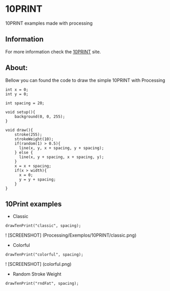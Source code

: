 # 10PRINT
10PRINT examples made with processing

## Information
For more information check the [10PRINT](https://www.google.pt/url?sa=t&source=web&rct=j&url=https://10print.org/&ved=0ahUKEwiF1pHoycrWAhUjK8AKHUx0AR8QFghjMAc&usg=AFQjCNE4RHFRvTllDzKAXByYHzCRYvqQ7w) site.


## About:

Bellow you can found the code to draw the simple 10PRINT with Processing

```
int x = 0;
int y = 0;

int spacing = 20;

void setup(){
    background(0, 0, 255);
}

void draw(){
    stroke(255);
    strokeWeight(10);
    if(random(1) > 0.5){
      line(x, y, x + spacing, y + spacing);
    } else {
      line(x, y + spacing, x + spacing, y);
    } 
    x = x + spacing;
    if(x > width){
      x = 0;
      y = y + spacing;
    }
}
```

## 10Print examples

* Classic

```
drawTenPrint("classic", spacing);
```

! [SCREENSHOT] (Processing/Exemplos/10PRINT/classic.png)

* Colorful

```
drawTenPrint("colorful", spacing);
```

! [SCREENSHOT] (colorful.png)

* Random Stroke Weight

```
drawTenPrint("rndFat", spacing);
```

